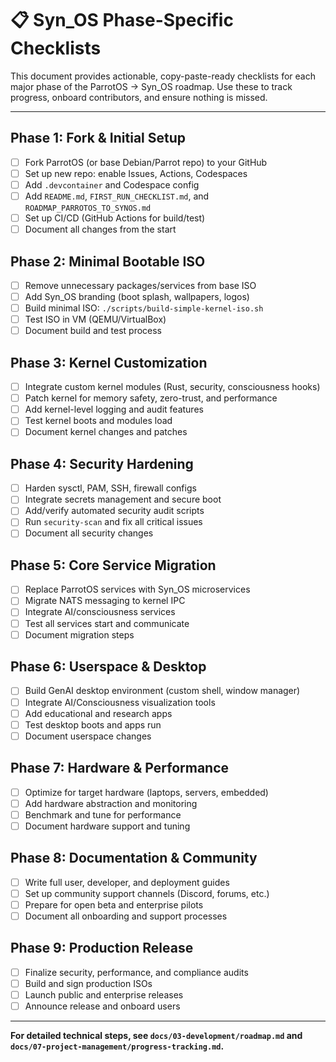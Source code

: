 # 📋 Syn_OS Phase-Specific Checklists

This document provides actionable, copy-paste-ready checklists for each major phase of the ParrotOS → Syn_OS roadmap. Use these to track progress, onboard contributors, and ensure nothing is missed.

---

## Phase 1: Fork & Initial Setup
- [ ] Fork ParrotOS (or base Debian/Parrot repo) to your GitHub
- [ ] Set up new repo: enable Issues, Actions, Codespaces
- [ ] Add `.devcontainer` and Codespace config
- [ ] Add `README.md`, `FIRST_RUN_CHECKLIST.md`, and `ROADMAP_PARROTOS_TO_SYNOS.md`
- [ ] Set up CI/CD (GitHub Actions for build/test)
- [ ] Document all changes from the start

## Phase 2: Minimal Bootable ISO
- [ ] Remove unnecessary packages/services from base ISO
- [ ] Add Syn_OS branding (boot splash, wallpapers, logos)
- [ ] Build minimal ISO: `./scripts/build-simple-kernel-iso.sh`
- [ ] Test ISO in VM (QEMU/VirtualBox)
- [ ] Document build and test process

## Phase 3: Kernel Customization
- [ ] Integrate custom kernel modules (Rust, security, consciousness hooks)
- [ ] Patch kernel for memory safety, zero-trust, and performance
- [ ] Add kernel-level logging and audit features
- [ ] Test kernel boots and modules load
- [ ] Document kernel changes and patches

## Phase 4: Security Hardening
- [ ] Harden sysctl, PAM, SSH, firewall configs
- [ ] Integrate secrets management and secure boot
- [ ] Add/verify automated security audit scripts
- [ ] Run `security-scan` and fix all critical issues
- [ ] Document all security changes

## Phase 5: Core Service Migration
- [ ] Replace ParrotOS services with Syn_OS microservices
- [ ] Migrate NATS messaging to kernel IPC
- [ ] Integrate AI/consciousness services
- [ ] Test all services start and communicate
- [ ] Document migration steps

## Phase 6: Userspace & Desktop
- [ ] Build GenAI desktop environment (custom shell, window manager)
- [ ] Integrate AI/Consciousness visualization tools
- [ ] Add educational and research apps
- [ ] Test desktop boots and apps run
- [ ] Document userspace changes

## Phase 7: Hardware & Performance
- [ ] Optimize for target hardware (laptops, servers, embedded)
- [ ] Add hardware abstraction and monitoring
- [ ] Benchmark and tune for performance
- [ ] Document hardware support and tuning

## Phase 8: Documentation & Community
- [ ] Write full user, developer, and deployment guides
- [ ] Set up community support channels (Discord, forums, etc.)
- [ ] Prepare for open beta and enterprise pilots
- [ ] Document all onboarding and support processes

## Phase 9: Production Release
- [ ] Finalize security, performance, and compliance audits
- [ ] Build and sign production ISOs
- [ ] Launch public and enterprise releases
- [ ] Announce release and onboard users

---

**For detailed technical steps, see `docs/03-development/roadmap.md` and `docs/07-project-management/progress-tracking.md`.**
